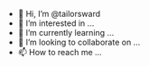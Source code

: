 - 👋 Hi, I’m @tailorsward
- 👀 I’m interested in ...
- 🌱 I’m currently learning ...
- 💞️ I’m looking to collaborate on ...
- 📫 How to reach me ...

<!---
tailorsward/tailorsward is a ✨ special ✨ repository because its `README.md` (this file) appears on your GitHub profile.
You can click the Preview link to take a look at your changes.
--->
